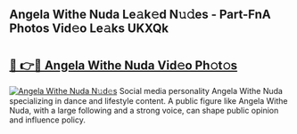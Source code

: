 ## Angela Withe Nuda Le𝚊k𝚎d N𝚞𝚍es - Part-FnA Photos Vid𝚎o Le𝚊ks UKXQk

# <h2><a href="http://fbc7e9.evod.top/?m=Angela+Withe+Nuda">🔗 👉🔴 Angela Withe Nuda Vid𝚎o Ph𝚘t𝚘s</a></h2>

[![Angela Withe Nuda N𝚞d𝚎s](https://i.imgur.com/8V9OHl7.gif)](http://fbc7e9.evod.top/?m=Angela+Withe+Nuda)
Social media personality Angela Withe Nuda specializing in dance and lifestyle content. A public figure like Angela Withe Nuda, with a large following and a strong voice, can shape public opinion and influence policy. 
